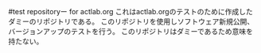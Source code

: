 #test repositoryー for actlab.org
これはactlab.orgのテストのために作成したダミーのリポジトリである。
このリポジトリを使用しソフトウェア新規公開、バージョンアップのテストを行う。
このリポジトリはダミーであるため意味を持たない。